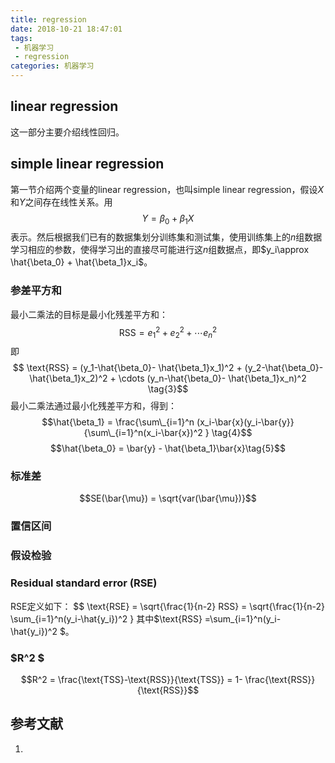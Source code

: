 ```yaml
---
title: regression
date: 2018-10-21 18:47:01
tags:
 - 机器学习
 - regression
categories: 机器学习
---
```


## linear regression
这一部分主要介绍线性回归。

## simple linear regression
第一节介绍两个变量的linear regression，也叫simple linear regression，假设$X$和$Y$之间存在线性关系。用
$$Y = \beta_0 + \beta_1 X \tag{1}$$
表示。然后根据我们已有的数据集划分训练集和测试集，使用训练集上的$n$组数据学习相应的参数，使得学习出的直接尽可能进行这$n$组数据点，即$y_i\approx \hat{\beta_0} + \hat{\beta_1}x_i$。

### 参差平方和
最小二乘法的目标是最小化残差平方和：
$$ \text{RSS} = e_1^2 + e_2^2 + \cdots e_n^2 \tag{2}$$
即
$$ \text{RSS} = (y_1-\hat{\beta_0}- \hat{\beta_1}x_1)^2 + (y_2-\hat{\beta_0}- \hat{\beta_1}x_2)^2 + \cdots (y_n-\hat{\beta_0}- \hat{\beta_1}x_n)^2 \tag{3}$$
最小二乘法通过最小化残差平方和，得到：
$$\hat{\beta_1} = \frac{\sum\_{i=1}^n (x_i-\bar{x}(y_i-\bar{y}}{\sum\_{i=1}^n(x_i-\bar{x})^2 } \tag{4}$$
$$\hat{\beta_0} = \bar{y} - \hat{\beta_1}\bar{x}\tag{5}$$

### 标准差
$$SE(\bar{\mu}) = \sqrt{var(\bar{\mu})}$$

### 置信区间

### 假设检验

### Residual standard error (RSE)
RSE定义如下：
$$ \text{RSE} = \sqrt{\frac{1}{n-2} RSS} = \sqrt{\frac{1}{n-2} \sum\_{i=1}^n(y_i-\hat{y_i})^2 }
其中$\text{RSS} =\sum\_{i=1}^n(y_i-\hat{y_i})^2 $。 

### $R^2 $
$$R^2 = \frac{\text{TSS}-\text{RSS}}{\text{TSS}} = 1- \frac{\text{RSS}}{\text{RSS}}$$



##

## 参考文献
1.
